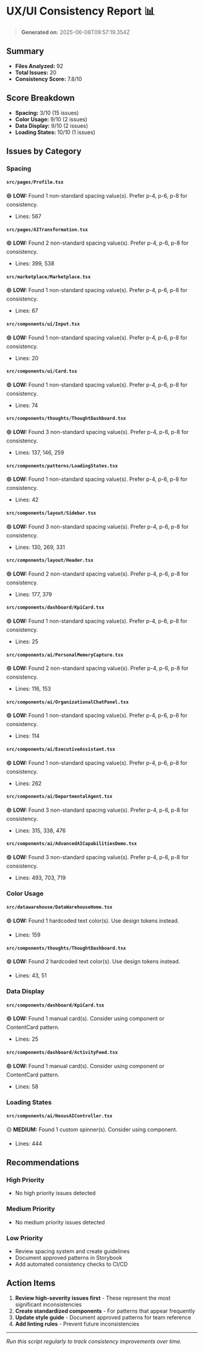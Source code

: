 # UX/UI Consistency Report 📊

> **Generated on:** 2025-06-08T09:57:19.354Z

## Summary

- **Files Analyzed:** 92
- **Total Issues:** 20
- **Consistency Score:** 7.8/10

## Score Breakdown

- **Spacing:** 3/10 (15 issues)
- **Color Usage:** 9/10 (2 issues)
- **Data Display:** 9/10 (2 issues)
- **Loading States:** 10/10 (1 issues)

## Issues by Category

### Spacing

#### `src/pages/Profile.tsx`

🟢 **LOW:** Found 1 non-standard spacing value(s). Prefer p-4, p-6, p-8 for consistency.
   - Lines: 567

#### `src/pages/AITransformation.tsx`

🟢 **LOW:** Found 2 non-standard spacing value(s). Prefer p-4, p-6, p-8 for consistency.
   - Lines: 399, 538

#### `src/marketplace/Marketplace.tsx`

🟢 **LOW:** Found 1 non-standard spacing value(s). Prefer p-4, p-6, p-8 for consistency.
   - Lines: 67

#### `src/components/ui/Input.tsx`

🟢 **LOW:** Found 1 non-standard spacing value(s). Prefer p-4, p-6, p-8 for consistency.
   - Lines: 20

#### `src/components/ui/Card.tsx`

🟢 **LOW:** Found 1 non-standard spacing value(s). Prefer p-4, p-6, p-8 for consistency.
   - Lines: 74

#### `src/components/thoughts/ThoughtDashboard.tsx`

🟢 **LOW:** Found 3 non-standard spacing value(s). Prefer p-4, p-6, p-8 for consistency.
   - Lines: 137, 146, 259

#### `src/components/patterns/LoadingStates.tsx`

🟢 **LOW:** Found 1 non-standard spacing value(s). Prefer p-4, p-6, p-8 for consistency.
   - Lines: 42

#### `src/components/layout/Sidebar.tsx`

🟢 **LOW:** Found 3 non-standard spacing value(s). Prefer p-4, p-6, p-8 for consistency.
   - Lines: 130, 269, 331

#### `src/components/layout/Header.tsx`

🟢 **LOW:** Found 2 non-standard spacing value(s). Prefer p-4, p-6, p-8 for consistency.
   - Lines: 177, 379

#### `src/components/dashboard/KpiCard.tsx`

🟢 **LOW:** Found 1 non-standard spacing value(s). Prefer p-4, p-6, p-8 for consistency.
   - Lines: 25

#### `src/components/ai/PersonalMemoryCapture.tsx`

🟢 **LOW:** Found 2 non-standard spacing value(s). Prefer p-4, p-6, p-8 for consistency.
   - Lines: 116, 153

#### `src/components/ai/OrganizationalChatPanel.tsx`

🟢 **LOW:** Found 1 non-standard spacing value(s). Prefer p-4, p-6, p-8 for consistency.
   - Lines: 114

#### `src/components/ai/ExecutiveAssistant.tsx`

🟢 **LOW:** Found 1 non-standard spacing value(s). Prefer p-4, p-6, p-8 for consistency.
   - Lines: 262

#### `src/components/ai/DepartmentalAgent.tsx`

🟢 **LOW:** Found 3 non-standard spacing value(s). Prefer p-4, p-6, p-8 for consistency.
   - Lines: 315, 338, 476

#### `src/components/ai/AdvancedAICapabilitiesDemo.tsx`

🟢 **LOW:** Found 3 non-standard spacing value(s). Prefer p-4, p-6, p-8 for consistency.
   - Lines: 493, 703, 719

### Color Usage

#### `src/datawarehouse/DataWarehouseHome.tsx`

🟢 **LOW:** Found 1 hardcoded text color(s). Use design tokens instead.
   - Lines: 159

#### `src/components/thoughts/ThoughtDashboard.tsx`

🟢 **LOW:** Found 2 hardcoded text color(s). Use design tokens instead.
   - Lines: 43, 51

### Data Display

#### `src/components/dashboard/KpiCard.tsx`

🟢 **LOW:** Found 1 manual card(s). Consider using <Card> component or ContentCard pattern.
   - Lines: 25

#### `src/components/dashboard/ActivityFeed.tsx`

🟢 **LOW:** Found 1 manual card(s). Consider using <Card> component or ContentCard pattern.
   - Lines: 58

### Loading States

#### `src/components/ai/NexusAIController.tsx`

🟡 **MEDIUM:** Found 1 custom spinner(s). Consider using <Spinner> component.
   - Lines: 444


## Recommendations

### High Priority
- No high priority issues detected

### Medium Priority
- No medium priority issues detected

### Low Priority
- Review spacing system and create guidelines
- Document approved patterns in Storybook
- Add automated consistency checks to CI/CD

## Action Items

1. **Review high-severity issues first** - These represent the most significant inconsistencies
2. **Create standardized components** - For patterns that appear frequently
3. **Update style guide** - Document approved patterns for team reference
4. **Add linting rules** - Prevent future inconsistencies

---

*Run this script regularly to track consistency improvements over time.*
